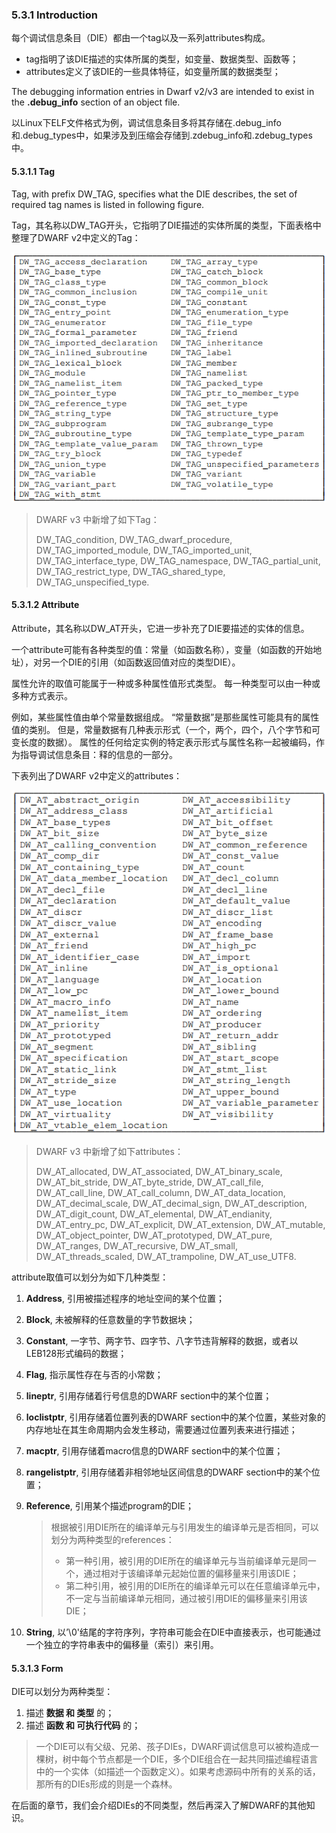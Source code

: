 ### 5.3.1 Introduction

每个调试信息条目（DIE）都由一个tag以及一系列attributes构成。

- tag指明了该DIE描述的实体所属的类型，如变量、数据类型、函数等；
- attributes定义了该DIE的一些具体特征，如变量所属的数据类型；

The debugging information entries in Dwarf v2/v3 are intended to exist in the **.debug_info** section of an object file.

以Linux下ELF文件格式为例，调试信息条目多将其存储在.debug_info和.debug_types中，如果涉及到压缩会存储到.zdebug_info和.zdebug_types中。

#### 5.3.1.1 Tag

Tag, with prefix DW_TAG, specifies what the DIE describes, the set of required tag names is listed in following figure.

Tag，其名称以DW_TAG开头，它指明了DIE描述的实体所属的类型，下面表格中整理了DWARF v2中定义的Tag：

![img](assets/clip_image001.png)

> DWARF v3 中新增了如下Tag：
>
> DW_TAG_condition, DW_TAG_dwarf_procedure, DW_TAG_imported_module, DW_TAG_imported_unit, DW_TAG_interface_type, DW_TAG_namespace, DW_TAG_partial_unit, DW_TAG_restrict_type, DW_TAG_shared_type, DW_TAG_unspecified_type.

#### 5.3.1.2 Attribute

Attribute，其名称以DW_AT开头，它进一步补充了DIE要描述的实体的信息。

一个attribute可能有各种类型的值：常量（如函数名称），变量（如函数的开始地址），对另一个DIE的引用（如函数返回值对应的类型DIE）。

属性允许的取值可能属于一种或多种属性值形式类型。 每一种类型可以由一种或多种方式表示。

例如，某些属性值由单个常量数据组成。  “常量数据”是那些属性可能具有的属性值的类别。 但是，常量数据有几种表示形式（一个，两个，四个，八个字节和可变长度的数据）。 属性的任何给定实例的特定表示形式与属性名称一起被编码，作为指导调试信息条目：释的信息的一部分。

下表列出了DWARF v2中定义的attributes：

![img](assets/clip_image002.png)

>DWARF v3 中新增了如下attributes：
>
>DW_AT_allocated, DW_AT_associated, DW_AT_binary_scale, DW_AT_bit_stride, DW_AT_byte_stride, DW_AT_call_file, DW_AT_call_line,  DW_AT_call_column, DW_AT_data_location, DW_AT_decimal_scale, DW_AT_decimal_sign, DW_AT_description, DW_AT_digit_count, DW_AT_elemental, DW_AT_endianity, DW_AT_entry_pc, DW_AT_explicit, DW_AT_extension, DW_AT_mutable, DW_AT_object_pointer, DW_AT_prototyped, DW_AT_pure, DW_AT_ranges, DW_AT_recursive, DW_AT_small, DW_AT_threads_scaled, DW_AT_trampoline, DW_AT_use_UTF8.

attribute取值可以划分为如下几种类型：

1. **Address**, 引用被描述程序的地址空间的某个位置；

2. **Block**, 未被解释的任意数量的字节数据块；

3. **Constant**, 一字节、两字节、四字节、八字节违背解释的数据，或者以LEB128形式编码的数据；

4. **Flag**, 指示属性存在与否的小常数；

5. **lineptr**, 引用存储着行号信息的DWARF section中的某个位置；

6. **loclistptr**, 引用存储着位置列表的DWARF section中的某个位置，某些对象的内存地址在其生命周期内会发生移动，需要通过位置列表来进行描述；

7. **macptr**, 引用存储着macro信息的DWARF section中的某个位置；

8. **rangelistptr**, 引用存储着非相邻地址区间信息的DWARF section中的某个位置；

9. **Reference**, 引用某个描述program的DIE；

   > 根据被引用DIE所在的编译单元与引用发生的编译单元是否相同，可以划分为两种类型的references：
   >
   > - 第一种引用，被引用的DIE所在的编译单元与当前编译单元是同一个，通过相对于该编译单元起始位置的偏移量来引用该DIE；
   > - 第二种引用，被引用的DIE所在的编译单元可以在任意编译单元中，不一定与当前编译单元相同，通过被引用DIE的偏移量来引用该DIE；

10. **String**, 以’\0'结尾的字符序列，字符串可能会在DIE中直接表示，也可能通过一个独立的字符串表中的偏移量（索引）来引用。

#### 5.3.1.3 Form

DIE可以划分为两种类型：

1. 描述 **数据 和 类型** 的；
2. 描述 **函数 和 可执行代码** 的；

> 一个DIE可以有父级、兄弟、孩子DIEs，DWARF调试信息可以被构造成一棵树，树中每个节点都是一个DIE，多个DIE组合在一起共同描述编程语言中的一个实体（如描述一个函数定义）。如果考虑源码中所有的关系的话，那所有的DIEs形成的则是一个森林。

在后面的章节，我们会介绍DIEs的不同类型，然后再深入了解DWARF的其他知识。

